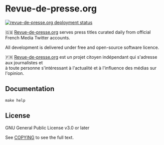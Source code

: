 # Revue-de-presse.org

[![revue-de-presse.org deployment status](https://api.netlify.com/api/v1/badges/36f0341f-bb23-47e9-ab0c-ba8b60ec1859/deploy-status)](https://app.netlify.com/sites/org-revue-de-presse-preview/deploys)

:uk: [Revue-de-presse.org](https://github.com/revuedepresse) serves press titles curated daily from official French Media Twitter accounts.

All development is delivered under free and open-source software licence.

:fr: [Revue-de-presse.org](https://github.com/revuedepresse) est un projet citoyen indépendant qui s'adresse aux journalistes et  
à toute personne s'intéressant à l'actualité et à l'influence des médias sur l'opinion.

## Documentation

```
make help
```

## License

GNU General Public License v3.0 or later

See [COPYING](./COPYING) to see the full text.
